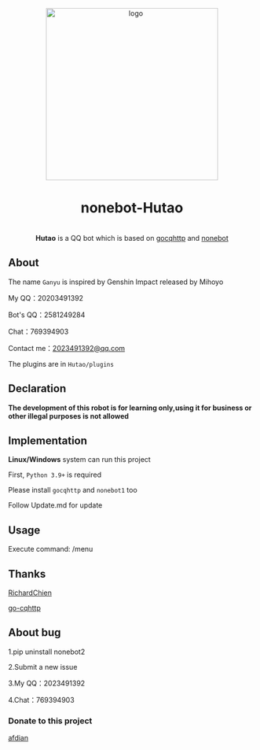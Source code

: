 <div align="center">
<img width="350" src="https://avatars.githubusercontent.com/u/66893970?s=400&u=91f7624017521f1c14401a05bb23f93792731447&v=4" alt="logo">

 
# nonebot-Hutao
<br>**Hutao** is a QQ bot which is based on <a href="https://github.com/Mrs4s/go-cqhttp">gocqhttp</a> and <a href="https://github.com/nonebot/nonebot">nonebot</a>
</div>


## About
The name `Ganyu` is inspired by Genshin Impact released by Mihoyo

My QQ：20203491392

Bot's QQ：2581249284

Chat：769394903

Contact me：2023491392@qq.com

The plugins are in `Hutao/plugins`

## Declaration
**The development of this robot is for learning only,using it for business or other illegal purposes is not allowed**

## Implementation
**Linux/Windows** system can run this project

First, `Python 3.9+` is required

Please install `gocqhttp` and `nonebot1` too

Follow Update.md for update




## Usage
Execute command: /menu


## Thanks
[RichardChien](https://github.com/richardchien)

[go-cqhttp](https://github.com/Mrs4s/go-cqhttp)

## About bug
1.pip uninstall nonebot2

2.Submit a new issue

3.My QQ：2023491392

4.Chat：769394903
### Donate to this project
<a href="https://afdian.net/@Beimo">afdian</a>
